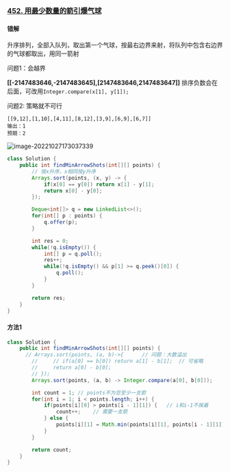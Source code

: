### [452. 用最少数量的箭引爆气球](https://leetcode.cn/problems/minimum-number-of-arrows-to-burst-balloons/)

#### 错解

升序排列，全部入队列，取出第一个气球，按最右边界来射，将队列中包含右边界的气球都取出，用同一箭射

问题1：会越界

**[[-2147483646,-2147483645],[2147483646,2147483647]]** 排序负数会在后面，可改用`Integer.compare(x[1], y[1]);`

问题2: 策略就不可行

```
[[9,12],[1,10],[4,11],[8,12],[3,9],[6,9],[6,7]]
输出：1
预期：2
```

![image-20221027173037339](https://cdn.jsdelivr.net/gh/iamk123/typora@main/uPic/2022/10/27/173037166686303716668630374673yRb0x-image-20221027173037339.png)

```java
class Solution {
    public int findMinArrowShots(int[][] points) {
        // 按x升序，x相同按y升序
        Arrays.sort(points, (x, y) -> {
            if(x[0] == y[0]) return x[1] - y[1];
            return x[0] - y[0];
        });

        Deque<int[]> q = new LinkedList<>();
        for(int[] p : points) {
            q.offer(p);
        }

        int res = 0;
        while(!q.isEmpty()) {
            int[] p = q.poll();
            res++;
            while(!q.isEmpty() && p[1] >= q.peek()[0]) {
                q.poll();
            }
        }

        return res;
    }
}
```

#### 方法1

```java
class Solution {
    public int findMinArrowShots(int[][] points) {
      // Arrays.sort(points, (a, b)->{		// 问题：大数溢出
        //     // if(a[0] == b[0]) return a[1] - b[1];	// 可省略
        //     return a[0] - b[0];
        // });
        Arrays.sort(points, (a, b) -> Integer.compare(a[0], b[0]));

        int count = 1; // points不为空至少一支箭
        for(int i = 1; i < points.length; i++) {
            if(points[i][0] > points[i - 1][1]) {   // i和i-1不挨着
                count++;    // 需要一支箭
            } else {
                points[i][1] = Math.min(points[i][1], points[i - 1][1]);  // 以最小的那个右边界射的气球
            }
        }

        return count;
    }
}
```

